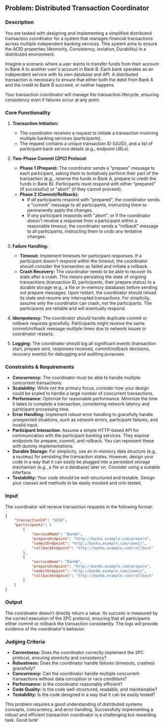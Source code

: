 ## Problem: Distributed Transaction Coordinator

### Description

You are tasked with designing and implementing a simplified distributed transaction coordinator for a system that manages financial transactions across multiple independent banking services. This system aims to ensure the ACID properties (Atomicity, Consistency, Isolation, Durability) in a distributed environment.

Imagine a scenario where a user wants to transfer funds from their account in Bank A to another user's account in Bank B. Each bank operates as an independent service with its own database and API. A distributed transaction is necessary to ensure that either both the debit from Bank A and the credit to Bank B succeed, or neither happens.

Your transaction coordinator will manage the transaction lifecycle, ensuring consistency even if failures occur at any point.

### Core Functionality

1.  **Transaction Initiation:**
    *   The coordinator receives a request to initiate a transaction involving multiple banking services (participants).
    *   The request contains a unique transaction ID (UUID), and a list of participant bank service details (e.g., endpoint URLs).

2.  **Two-Phase Commit (2PC) Protocol:**
    *   **Phase 1 (Prepare):** The coordinator sends a "prepare" message to each participant, asking them to tentatively perform their part of the transaction (e.g., reserve the funds in Bank A, prepare to credit the funds in Bank B). Participants must respond with either "prepared" (if successful) or "abort" (if they cannot proceed).
    *   **Phase 2 (Commit/Rollback):**
        *   If *all* participants respond with "prepared", the coordinator sends a "commit" message to all participants, instructing them to permanently apply the changes.
        *   If *any* participant responds with "abort", or if the coordinator doesn't receive a response from a participant within a reasonable timeout, the coordinator sends a "rollback" message to all participants, instructing them to undo any tentative changes.

3.  **Failure Handling:**
    *   **Timeout:** Implement timeouts for participant responses. If a participant doesn't respond within the timeout, the coordinator should consider the transaction as failed and initiate a rollback.
    *   **Crash Recovery:** The coordinator needs to be able to recover its state after a crash. This means persisting the state of ongoing transactions (transaction ID, participants, their prepare status) to a durable storage (e.g., a file or in-memory database) before sending out prepare messages. Upon restart, the coordinator should reload its state and resume any interrupted transactions. For simplicity, assume only the coordinator can crash, not the participants. The participants are reliable and will eventually respond.

4.  **Idempotency:** The coordinator should handle duplicate commit or rollback requests gracefully. Participants might receive the same commit/rollback message multiple times due to network issues or coordinator restarts.

5.  **Logging:** The coordinator should log all significant events (transaction start, prepare sent, responses received, commit/rollback decisions, recovery events) for debugging and auditing purposes.

### Constraints & Requirements

*   **Concurrency:** The coordinator must be able to handle multiple concurrent transactions.
*   **Scalability:** While not the primary focus, consider how your design could be scaled to handle a large number of concurrent transactions.
*   **Performance:** Optimize for reasonable performance. Minimize the time it takes to complete a transaction, considering network latency and participant processing time.
*   **Error Handling:** Implement robust error handling to gracefully handle unexpected situations, such as network errors, participant failures, and invalid input.
*   **Participant Interaction:** Assume a simple HTTP-based API for communication with the participant banking services.  They expose endpoints for prepare, commit, and rollback. You can represent these with dummy implementations.
*   **Durable Storage:** For simplicity, use an in-memory data structure (e.g., a `HashMap`) for persisting the transaction states. However, design your code in a way that it can easily be plugged into a persistent storage mechanism (e.g., a file or a database) later on.  Consider using a suitable interface.
*   **Testability:** Your code should be well-structured and testable. Design your classes and methods to be easily mocked and unit-tested.

### Input

The coordinator will receive transaction requests in the following format:

```json
{
    "transactionId": "UUID",
    "participants": [
        {
            "serviceName": "BankA",
            "prepareEndpoint": "http://banka.example.com/prepare",
            "commitEndpoint": "http://banka.example.com/commit",
            "rollbackEndpoint": "http://banka.example.com/rollback"
        },
        {
            "serviceName": "BankB",
            "prepareEndpoint": "http://bankb.example.com/prepare",
            "commitEndpoint": "http://bankb.example.com/commit",
            "rollbackEndpoint": "http://bankb.example.com/rollback"
        }
    ]
}
```

### Output

The coordinator doesn't directly return a value. Its success is measured by the correct execution of the 2PC protocol, ensuring that all participants either commit or rollback the transaction consistently. The logs will provide evidence of the coordinator's behavior.

### Judging Criteria

*   **Correctness:** Does the coordinator correctly implement the 2PC protocol, ensuring atomicity and consistency?
*   **Robustness:** Does the coordinator handle failures (timeouts, crashes) gracefully?
*   **Concurrency:** Can the coordinator handle multiple concurrent transactions without data corruption or race conditions?
*   **Performance:** Is the coordinator reasonably efficient?
*   **Code Quality:** Is the code well-structured, readable, and maintainable?
*   **Testability:** Is the code designed in a way that it can be easily tested?

This problem requires a good understanding of distributed systems concepts, concurrency, and error handling. Successfully implementing a robust and efficient transaction coordinator is a challenging but rewarding task. Good luck!

